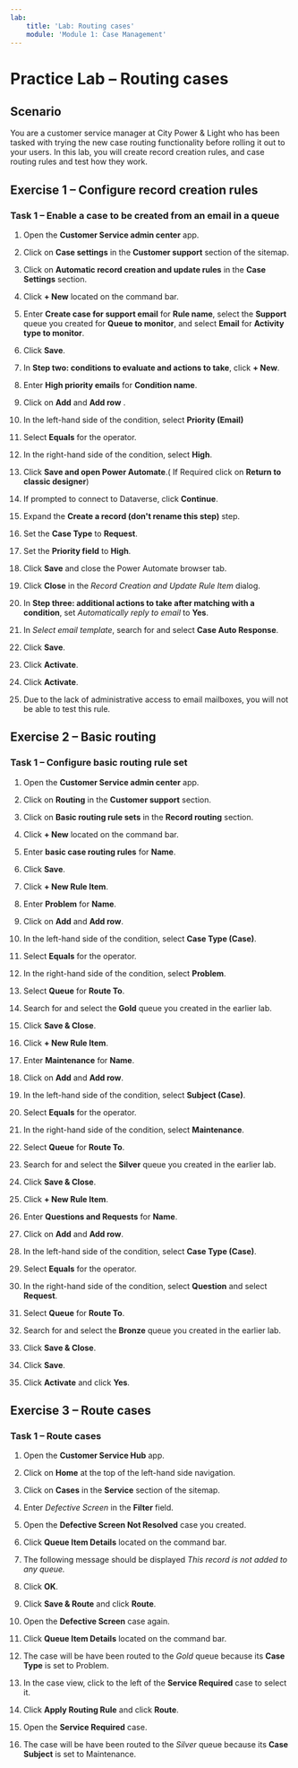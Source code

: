 ```yaml
---
lab:
    title: 'Lab: Routing cases'
    module: 'Module 1: Case Management'
---
```


# Practice Lab – Routing cases

## Scenario

You are a customer service manager at City Power & Light who has been tasked with trying the new case routing functionality before rolling it out to your users. In this lab, you will create record creation rules, and case routing rules and test how they work.

## Exercise 1 – Configure record creation rules

### Task 1 – Enable a case to be created from an email in a queue

1.  Open the **Customer Service admin center** app.

2.  Click on **Case settings** in the **Customer support** section of the sitemap.

3.  Click on **Automatic record creation and update rules** in the **Case Settings** section.

4.  Click **+ New** located on the command bar.

5.  Enter **Create case for support email** for **Rule name**, select the **Support** queue you created for **Queue to monitor**, and select **Email** for **Activity type to monitor**.

6.  Click **Save**.

7.  In **Step two: conditions to evaluate and actions to take**, click **+ New**.

8.  Enter **High priority emails** for **Condition name**.

9.  Click on **Add** and **Add row** .

10. In the left-hand side of the condition, select **Priority (Email)**

11. Select **Equals** for the operator.

12. In the right-hand side of the condition, select **High**.

13. Click **Save and open Power Automate**.( If Required click on **Return to classic designer**)

14. If prompted to connect to Dataverse, click **Continue**.

15. Expand the **Create a record (don't rename this step)** step.

16. Set the **Case Type** to **Request**.

17. Set the **Priority field** to **High**.

18. Click **Save** and close the Power Automate browser tab.

19. Click **Close** in the *Record Creation and Update Rule Item* dialog.

20. In **Step three: additional actions to take after matching with a condition**, set *Automatically reply to email*  to **Yes**.

21. In *Select email template*, search for and select **Case Auto Response**.

22. Click **Save**.

23. Click **Activate**.

24. Click **Activate**.

25. Due to the lack of administrative access to email mailboxes, you will not be able to test this rule.

## Exercise 2 – Basic routing

### Task 1 – Configure basic routing rule set

1.  Open the **Customer Service admin center** app.

2.  Click on **Routing** in the **Customer support** section.

3.  Click on **Basic routing rule sets** in the **Record routing** section.

5.  Click **+ New** located on the command bar.

6.  Enter **basic case routing rules** for **Name**.

7.  Click **Save**.

8.  Click **+ New Rule Item**.

9.  Enter **Problem** for **Name**.

10. Click on **Add** and **Add row**.

11. In the left-hand side of the condition, select **Case Type (Case)**.

12. Select **Equals** for the operator.

13. In the right-hand side of the condition, select **Problem**.

14. Select **Queue** for **Route To**.

15. Search for and select the **Gold** queue you created in the earlier lab.

16. Click **Save & Close**.

17. Click **+ New Rule Item**.

18. Enter **Maintenance** for **Name**.

19. Click on **Add** and **Add row**.

20. In the left-hand side of the condition, select **Subject (Case)**.

21. Select **Equals** for the operator.

22. In the right-hand side of the condition, select **Maintenance**.

23. Select **Queue** for **Route To**.

24. Search for and select the **Silver** queue you created in the earlier lab.

25. Click **Save & Close**.

26. Click **+ New Rule Item**.

27. Enter **Questions and Requests** for **Name**.

28. Click on **Add** and **Add row**.

29. In the left-hand side of the condition, select **Case Type (Case)**.

30. Select **Equals** for the operator.

31. In the right-hand side of the condition, select **Question** and select **Request**.

32. Select **Queue** for **Route To**.

33. Search for and select the **Bronze** queue you created in the earlier lab.

34. Click **Save & Close**.

35. Click **Save**.

36. Click **Activate** and click **Yes**.

## Exercise 3 – Route cases

### Task 1 – Route cases

1.  Open the **Customer Service Hub** app.

2.  Click on **Home** at the top of the left-hand side navigation.

3.  Click on **Cases** in the **Service** section of the sitemap.

4.  Enter *Defective Screen* in the **Filter** field.

5.  Open the **Defective Screen Not Resolved** case you created.

6.  Click **Queue Item Details** located on the command bar.

7.  The following message should be displayed *This record is not added to any queue.*

8.  Click **OK**.

9.  Click **Save & Route** and click **Route**.

10. Open the **Defective Screen** case again.

11. Click **Queue Item Details** located on the command bar.

12. The case will be have been routed to the *Gold* queue because its **Case Type** is set to Problem.

13. In the case view, click to the left of the **Service Required** case to select it.

14. Click **Apply Routing Rule** and click **Route**.

15. Open the **Service Required** case.

16. The case will be have been routed to the *Silver* queue because its **Case Subject** is set to Maintenance.

